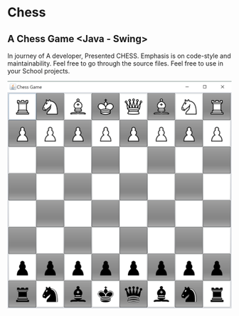 # Chess
A Chess Game <Java - Swing>
----------
In journey of A developer, Presented CHESS.
Emphasis is on code-style and maintainability.
Feel free to go through the source files.
Feel free to use in your School projects.

![alt tag](https://github.com/codename-samy/chess/blob/main/GUIpicture.png)
